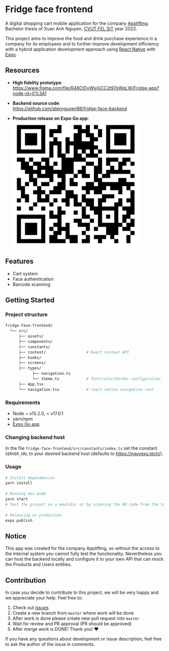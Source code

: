 # Fridge face frontend

A digital shopping cart mobile application for the company [Applifting](https://www.applifting.cz/). </br>
Bachelor thesis of Xuan Anh Nguyen, [CVUT FEL SIT](https://sit.fel.cvut.cz/) year 2022. <br/>

This project aims to improve the food and drink purchase experience in a company for its employees and to further improve development efficiency with a hybrid application development approach using [React Native](https://reactnative.dev/) with [Expo](https://expo.dev/).

## Resources

- **High fidelity prototype**: <br/>
  https://www.figma.com/file/R48ClDvWjyGCC2t97qWqLW/Fridge-app?node-id=0%3A1

- **Backend source code**: <br/>
  https://github.com/alexnguyen98/fridge-face-backend

- **Production release on Expo Go app**: <br/>
  <img src='/images/expo-link.png' alt="expo link" width='400'>

## Features

- Cart system
- Face authentication
- Barcode scanning

## Getting Started

### Project structure

```sh
fridge-face-frontend/
  └── src/
      ├── assets/
      ├── components/
      ├── constants/
      ├── context/                  # React Context API
      ├── hooks/
      ├── screens/
      ├── types/
            ├── navigation.ts
            └── theme.ts            # font/color/border configuration
      ├── App.tsx
      └── navigation.tsx            # react native navigation root
```

### Requirements

- Node ~ v15.2.0, < v17.0.1
- yarn/npm
- [Expo Go app](https://expo.dev/client)

### Changing backend host

In the file `fridge-face-frontend/src/constants/index.ts` set the constant `SERVER_URL` to your desired backend host (defaults to https://nguyexu.tech/).

### Usage

```bash
# Install dependencies
yarn install

# Running dev mode
yarn start
# Test the project on a emulator or by scanning the QR code from the terminal

# Releasing on production
expo publish
```

## Notice

This app was created for the company Applifting, so without the access to the internal system you cannot fully test the functionality. Nevertheless you can host the backend locally and configure it to your own API that can mock the Products and Users entities.

## Contribution

In case you decide to contribute to this project, we will be very happy and we appreciate your help. Feel free to:

1. Check out [issues](https://github.com/alexnguyen98/fridge-face-frontend/issues).
2. Create a new branch from `master` where work will be done
3. After work is done please create new pull request into `master`
4. Wait for review and PR approval (PR should be approved)
5. After merge work is DONE! Thank you! :heart:

If you have any questions about development or issue description, feel free to ask the author of the issue in comments.
